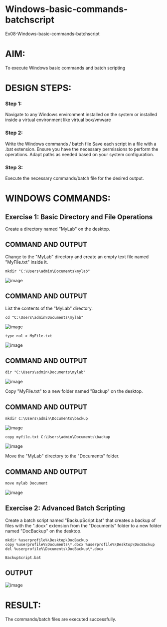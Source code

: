 # Windows-basic-commands-batchscript
Ex08-Windows-basic-commands-batchscript

# AIM:
To execute Windows basic commands and batch scripting

# DESIGN STEPS:

### Step 1:

Navigate to any Windows environment installed on the system or installed inside a virtual environment like virtual box/vmware 

### Step 2:

Write the Windows commands / batch file
Save each script in a file with a .bat extension.
Ensure you have the necessary permissions to perform the operations.
Adapt paths as needed based on your system configuration.
### Step 3:

Execute the necessary commands/batch file for the desired output. 




# WINDOWS COMMANDS:
## Exercise 1: Basic Directory and File Operations
Create a directory named "MyLab" on the desktop.


## COMMAND AND OUTPUT

Change to the "MyLab" directory and create an empty text file named "MyFile.txt" inside it.
```
mkdir "C:\Users\admin\Documents\mylab"
```
![image](https://github.com/user-attachments/assets/1dbfa7f8-0ee9-4a2f-842c-313e99d825d3)

## COMMAND AND OUTPUT

List the contents of the "MyLab" directory.
```
cd "C:\Users\admin\Documents\mylab"
```
![image](https://github.com/user-attachments/assets/a6e3d2ff-3949-4458-8074-c47498a304e7)

```
type nul > MyFile.txt
```
![image](https://github.com/user-attachments/assets/89a8a3f0-d021-43f6-ab5a-cdad8e153391)

## COMMAND AND OUTPUT
```
dir "C:\Users\admin\Documents\mylab"
```
![image](https://github.com/user-attachments/assets/5dce44bd-46fd-423b-87ec-d39622fbd9a7)

Copy "MyFile.txt" to a new folder named "Backup" on the desktop.

## COMMAND AND OUTPUT
```
mkdir C:\Users\admin\Documents\backup
```
![image](https://github.com/user-attachments/assets/8f5ff67a-194e-42b2-bd4b-9329f7db573c)
```
copy myfile.txt C:\Users\admin\Documents\backup
```
![image](https://github.com/user-attachments/assets/33fc409a-0474-485a-8840-b90f20f5cc58)

Move the "MyLab" directory to the "Documents" folder.

## COMMAND AND OUTPUT
```
move mylab Document
```
![image](https://github.com/user-attachments/assets/d5b30671-685d-48ac-874f-ba9a8fc08d53)


## Exercise 2: Advanced Batch Scripting
Create a batch script named "BackupScript.bat" that creates a backup of files with the ".docx" extension from the "Documents" folder to a new folder named "DocBackup" on the desktop.

```
mkdir %userprofile%\Desktop\DocBackup
copy %userprofile%\Documents\*.docx %userprofile%\Desktop\DocBackup
del %userprofile%\Documents\DocBackup\*.docx
```
```
BackupScript.bat
```


## OUTPUT

![image](https://github.com/user-attachments/assets/25af0f2a-1726-4991-96b9-b2b5e58feebb)




# RESULT:
The commands/batch files are executed successfully.

